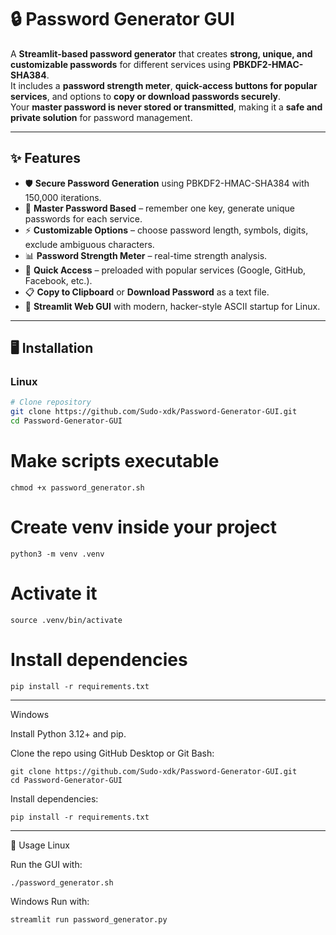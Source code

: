 # 🔒 Password Generator GUI

A **Streamlit-based password generator** that creates **strong, unique, and customizable passwords** for different services using **PBKDF2-HMAC-SHA384**.  
It includes a **password strength meter**, **quick-access buttons for popular services**, and options to **copy or download passwords securely**.  
Your **master password is never stored or transmitted**, making it a **safe and private solution** for password management.

---

## ✨ Features
- 🛡️ **Secure Password Generation** using PBKDF2-HMAC-SHA384 with 150,000 iterations.  
- 🔑 **Master Password Based** – remember one key, generate unique passwords for each service.  
- ⚡ **Customizable Options** – choose password length, symbols, digits, exclude ambiguous characters.  
- 📊 **Password Strength Meter** – real-time strength analysis.  
- 🚀 **Quick Access** – preloaded with popular services (Google, GitHub, Facebook, etc.).  
- 📋 **Copy to Clipboard** or **Download Password** as a text file.  
- 🎨 **Streamlit Web GUI** with modern, hacker-style ASCII startup for Linux.  

---

## 🖥️ Installation

### Linux
```bash
# Clone repository
git clone https://github.com/Sudo-xdk/Password-Generator-GUI.git
cd Password-Generator-GUI
```

# Make scripts executable
```
chmod +x password_generator.sh
```
# Create venv inside your project
```
python3 -m venv .venv
```
# Activate it
```
source .venv/bin/activate
```
# Install dependencies
```
pip install -r requirements.txt
```
---
Windows

Install Python 3.12+ and pip.

Clone the repo using GitHub Desktop or Git Bash:
```
git clone https://github.com/Sudo-xdk/Password-Generator-GUI.git
cd Password-Generator-GUI
```
Install dependencies:
```
pip install -r requirements.txt
```
---
🚀 Usage
Linux

Run the GUI with:
```
./password_generator.sh
```
Windows
Run with:
```
streamlit run password_generator.py
```










